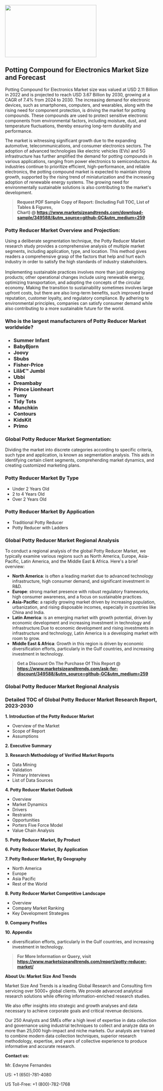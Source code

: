 <p><img class="alignnone size-medium wp-image-20088" src="https://ffe5etoiles.com/wp-content/uploads/2024/12/MST1-300x171.png" alt="" width="300" height="171" /></p><h2>Potting Compound for Electronics Market Size and Forecast</h2><p>Potting Compound for Electronics Market size was valued at USD 2.11 Billion in 2022 and is projected to reach USD 3.67 Billion by 2030, growing at a CAGR of 7.4% from 2024 to 2030. The increasing demand for electronic devices, such as smartphones, computers, and wearables, along with the rising need for component protection, is driving the market for potting compounds. These compounds are used to protect sensitive electronic components from environmental factors, including moisture, dust, and temperature fluctuations, thereby ensuring long-term durability and performance.</p><p>The market is witnessing significant growth due to the expanding automotive, telecommunications, and consumer electronics sectors. The adoption of advanced technologies like electric vehicles (EVs) and 5G infrastructure has further amplified the demand for potting compounds in various applications, ranging from power electronics to semiconductors. As industries continue to prioritize efficient, high-performance, and reliable electronics, the potting compound market is expected to maintain strong growth, supported by the rising trend of miniaturization and the increasing adoption of renewable energy systems. The growing need for environmentally sustainable solutions is also contributing to the market's development.</p></p><blockquote id="" class=""><strong>Request PDF Sample Copy of Report: (Including Full TOC, List of Tables &amp; Figures, Chart)&nbsp;@&nbsp;<strong><a href="https://www.marketsizeandtrends.com/download-sample/349588/&utm_source=github-GC&utm_medium=259" target="_blank">https://www.marketsizeandtrends.com/download-sample/349588/&utm_source=github-GC&utm_medium=259</a></strong></strong></blockquote><h3 id="" class="">Potty Reducer Market&nbsp;Overview and Projection:</h3><p id="" class="">Using a deliberate segmentation technique, the Potty Reducer Market research study provides a comprehensive analysis of multiple market segments, including application, type, and location. This method gives readers a comprehensive grasp of the factors that help and hurt each industry in order to satisfy the high standards of industry stakeholders. <br /> <br />Implementing sustainable practices involves more than just designing products; other operational changes include using renewable energy, optimizing transportation, and adopting the concepts of the circular economy. Making the transition to sustainability sometimes involves large upfront costs, but there are also long-term benefits, such improved brand reputation, customer loyalty, and regulatory compliance. By adhering to environmental principles, companies can satisfy consumer demand while also contributing to a more sustainable future for the world.</p><h3 id="" class="">Who is the largest manufacturers of&nbsp;Potty Reducer Market worldwide?</h3><h3 class=""><p><ul><li>Summer Infant </li><li> BabyBjorn </li><li> Joovy </li><li> Sbubs </li><li> Fisher-Price </li><li> Lilâ€™ Jumbl </li><li> Ubbi </li><li> Dreambaby </li><li> Prince Lionheart </li><li> Tomy </li><li> Tidy Tots </li><li> Munchkin </li><li> Contours </li><li> KidsKit </li><li> Primo</li></ul></p></h3><h3 id="" class="">Global&nbsp;Potty Reducer Market Segmentation:</h3><p id="" class="">Dividing the market into discrete categories according to specific criteria, such type and application, is known as segmentation analysis. This aids in identifying certain client segments, comprehending market dynamics, and creating customized marketing plans.</p><h3 id="" class="">Potty Reducer Market&nbsp;By Type</h3><p><p><ul><li>Under 2 Years Old</li><li> 2 to 4 Years Old</li><li> Over 2 Years Old</p></li></ul></p></p><h3 id="" class="">Potty Reducer Market&nbsp;By Application</h3><p class=""><p><ul><li>Traditional Potty Reducer</li><li> Potty Reducer with Ladders</li></ul></p></p><h3 id="" class="">Global Potty Reducer Market Regional Analysis</h3><p id="" class="">To conduct a regional analysis of the global Potty Reducer Market, we typically examine various regions such as North America, Europe, Asia-Pacific, Latin America, and the Middle East &amp; Africa. Here's a brief overview:</p><ul><li><strong>North America</strong>: is often a leading market due to advanced technology infrastructure, high consumer demand, and significant investment in R&amp;D.</li><li><strong>Europe</strong>: strong market presence with robust regulatory frameworks, high consumer awareness, and a focus on sustainable practices.</li><li><strong>Asia-Pacific</strong>: a rapidly growing market driven by increasing population, urbanization, and rising disposable incomes, especially in countries like China and India.</li><li><strong>Latin America</strong>: is an emerging market with growth potential, driven by economic development and increasing investment in technology and infrastructure.Due to economic development and rising investments in infrastructure and technology, Latin America is a developing market with room to grow.</li><li><strong>Middle East &amp; Africa</strong>: Growth in this region is driven by economic diversification efforts, particularly in the Gulf countries, and increasing investment in technology.</li></ul><blockquote id="" class=""><strong>Get a Discount On The Purchase Of This Report @ <strong><a href="https://www.marketsizeandtrends.com/ask-for-discount/349588/&utm_source=github-GC&utm_medium=259" target="_blank">https://www.marketsizeandtrends.com/ask-for-discount/349588/&utm_source=github-GC&utm_medium=259</a></strong></strong></blockquote><h3 id="" class="">Global Potty Reducer Market Regional Analysis</h3><h3 id="" class="">Detailed TOC of Global Potty Reducer Market Research Report, 2023-2030</h3><p id="" class=""><strong>1. Introduction of the Potty Reducer Market</strong></p><ul><li>Overview of the Market</li><li>Scope of Report</li><li>Assumptions</li></ul><p id="" class=""><strong>2. Executive Summary</strong></p><p id="" class=""><strong>3. Research Methodology of Verified Market Reports</strong></p><ul><li>Data Mining</li><li>Validation</li><li>Primary Interviews</li><li>List of Data Sources</li></ul><p id="" class=""><strong>4. Potty Reducer Market Outlook</strong></p><ul><li>Overview</li><li>Market Dynamics</li><li>Drivers</li><li>Restraints</li><li>Opportunities</li><li>Porters Five Force Model</li><li>Value Chain Analysis</li></ul><p id="" class=""><strong>5. Potty Reducer Market, By Product</strong></p><p id="" class=""><strong>6. Potty Reducer Market, By Application</strong></p><p id="" class=""><strong>7. Potty Reducer Market, By Geography</strong></p><ul><li>North America</li><li>Europe</li><li>Asia Pacific</li><li>Rest of the World</li></ul><p id="" class=""><strong>8. Potty Reducer Market Competitive Landscape</strong></p><ul><li>Overview</li><li>Company Market Ranking</li><li>Key Development Strategies</li></ul><p id="" class=""><strong>9. Company Profiles</strong></p><p id="" class=""><strong>10. Appendix</strong></p><ul><li>diversification efforts, particularly in the Gulf countries, and increasing investment in technology.</li></ul><blockquote id="" class=""><strong>For More Information or Query, visit <strong><strong><a href="https://www.marketsizeandtrends.com/report/potty-reducer-market/" target="_blank">https://www.marketsizeandtrends.com/report/potty-reducer-market/</a></strong></strong></strong></blockquote><p id="" class=""><strong>About Us: Market Size And Trends</strong></p><p id="" class="">Market Size And Trends is a leading Global Research and Consulting firm servicing over 5000+ global clients. We provide advanced analytical research solutions while offering information-enriched research studies.</p><p id="" class="">We also offer insights into strategic and growth analyses and data necessary to achieve corporate goals and critical revenue decisions.</p><p id="" class="">Our 250 Analysts and SMEs offer a high level of expertise in data collection and governance using industrial techniques to collect and analyze data on more than 25,000 high-impact and niche markets. Our analysts are trained to combine modern data collection techniques, superior research methodology, expertise, and years of collective experience to produce informative and accurate research.</p><p id="" class=""><strong>Contact us:</strong></p><p id="" class="">Mr. Edwyne Fernandes</p><p id="" class="">US: +1 (650)-781-4080</p><p id="" class="">US Toll-Free: +1 (800)-782-1768</p>
